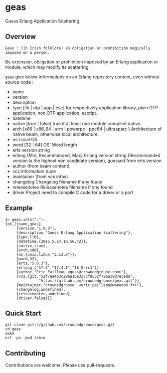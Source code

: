 # geas #

Guess Erlang Application Scattering

## Overview ##

``Geas : (In Irish folklore) an obligation or prohibition magically imposed on a person.``

By extension, obligation or prohibition imposed by an Erlang application or module, which may modify its scattering.

``geas`` give below informations on an Erlang repository content, even without source code :

   - name
   - version
   - description
   - type [lib | otp | app | esc] for respectively application library, plain OTP application, non OTP application, escript.
   - datetime
   - native [true | false] true if at least one module compiled native.
   - arch [x86 | x86_64 | arm | powerpc | ppc64 | ultrasparc ] Architecture of native beam, otherwise local architecture.
   - os  Local OS
   - word [32 | 64] OS' Word length
   - erts version string
   - erlang {Min, Recommanded, Max} Erlang version string (Recommanded version is the highest non candidate version), guessed from erts version
   - author (from beam content)
   - vcs information tuple 
   - maintainer (from vcs infos)
   - changelog  Changelog filename if any found
   - releasenotes Releasenotes filename if any found
   - driver  Project need to compile C code for a driver or a port    

## Example ##
```
1> geas:info(".").
{ok,[{name,geas},
     {version,"1.0.0"},
     {description,"Guess Erlang Application Scattering"},
     {type,lib},
     {datetime,{2015,5,14,10,56,42}},
     {native,true},
     {arch,x86},
     {os,{unix,linux,"3.13.0"}},
     {word,32},
     {erts,"5.0.3"},
     {erlang,{"17.4","17.4.1","18.0-rc1"}},
     {author,"Eric Pailleau <geas@crownedgrouse.com>"},
     {vcs,{git,"52f7ea4b3c29aa16e337cfd632f786a39d7ecada",
               "https://github.com/crownedgrouse/geas.git"}},
     {maintainer,"crownedgrouse  <eric.pailleau@wanadoo.fr>"},
     {changelog,undefined},
     {releasenotes,undefined},
     {driver,false}]}

```
## Quick Start ##

```
git clone git://github.com/crownedgrouse/geas.git
cd geas
make
erl -pa `pwd`/ebin
```

## Contributing ##

Contributions are welcome. Please use pull-requests.

